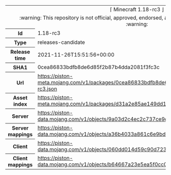 <html><table>
<tr><td colspan="2" align="center"><img width="0" height="0"><br/>⌈ Minecraft 1.18-rc3 ⌋<br/><img width="0" height="0"></td></tr>
<tr><td colspan="2" align="center"><img width="0" height="0"><br/>
:warning: This repository is not official, approved, endorsed, associated or connected with Mojang :warning:
<br/><img width="0" height="0"></td></tr>
<tr><th>Id</th><td>1.18-rc3</td></tr>
<tr><th>Type</th><td>releases-candidate</td></tr>
<tr><th>Release time</th><td>2021-11-26T15:51:56+00:00</td></tr>
<tr><th>SHA1</th><td>0cea86833bdfb8de6d85f2b87b4dda2081f3fc3c</td></tr>
<tr><th>Url</th><td><a href="https://piston-meta.mojang.com/v1/packages/0cea86833bdfb8de6d85f2b87b4dda2081f3fc3c/1.18-rc3.json">https://piston-meta.mojang.com/v1/packages/0cea86833bdfb8de6d85f2b87b4dda2081f3fc3c/1.18-rc3.json</a></td></tr>
<tr><th>Asset index</th><td><a href="https://piston-meta.mojang.com/v1/packages/d31a2e85ae149dd1b1a7070b22cb8887892fda6c/1.18.json">https://piston-meta.mojang.com/v1/packages/d31a2e85ae149dd1b1a7070b22cb8887892fda6c/1.18.json</a></td></tr>
<tr><th>Server</th><td><a href="https://piston-data.mojang.com/v1/objects/9a03d2c4ec2c737ce9d17a43d3774cdc0ea21030/server.jar">https://piston-data.mojang.com/v1/objects/9a03d2c4ec2c737ce9d17a43d3774cdc0ea21030/server.jar</a></td></tr>
<tr><th>Server mappings</th><td><a href="https://piston-data.mojang.com/v1/objects/a36b4033a861c6e9bd3ced78b267e6aeaa75b639/server.txt">https://piston-data.mojang.com/v1/objects/a36b4033a861c6e9bd3ced78b267e6aeaa75b639/server.txt</a></td></tr>
<tr><th>Client</th><td><a href="https://piston-data.mojang.com/v1/objects/060dd014d59c90d723db87f9c9cedb511f374a71/client.jar">https://piston-data.mojang.com/v1/objects/060dd014d59c90d723db87f9c9cedb511f374a71/client.jar</a></td></tr>
<tr><th>Client mappings</th><td><a href="https://piston-data.mojang.com/v1/objects/b64667a23e5ea5f0cc0547241c253d2a72a97c56/client.txt">https://piston-data.mojang.com/v1/objects/b64667a23e5ea5f0cc0547241c253d2a72a97c56/client.txt</a></td></tr>
</table></html>